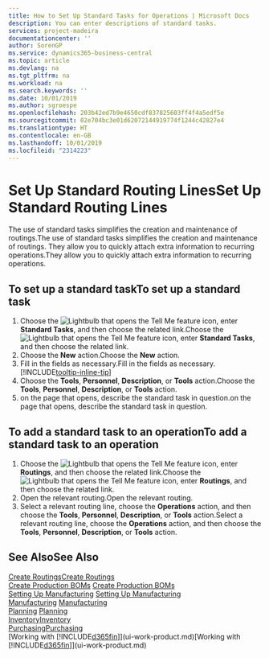 ```yaml
---
title: How to Set Up Standard Tasks for Operations | Microsoft Docs
description: You can enter descriptions of standard tasks.
services: project-madeira
documentationcenter: ''
author: SorenGP
ms.service: dynamics365-business-central
ms.topic: article
ms.devlang: na
ms.tgt_pltfrm: na
ms.workload: na
ms.search.keywords: ''
ms.date: 10/01/2019
ms.author: sgroespe
ms.openlocfilehash: 203b42ed7b9e4650cdf837825603ff4f4a5edf5e
ms.sourcegitcommit: 02e704bc3e01d62072144919774f1244c42827e4
ms.translationtype: HT
ms.contentlocale: en-GB
ms.lasthandoff: 10/01/2019
ms.locfileid: "2314223"
---
```

# <a name="set-up-standard-routing-lines"></a><span data-ttu-id="4c9f9-103">Set Up Standard Routing Lines</span><span class="sxs-lookup"><span data-stu-id="4c9f9-103">Set Up Standard Routing Lines</span></span>
<span data-ttu-id="4c9f9-104">The use of standard tasks simplifies the creation and maintenance of routings.</span><span class="sxs-lookup"><span data-stu-id="4c9f9-104">The use of standard tasks simplifies the creation and maintenance of routings.</span></span> <span data-ttu-id="4c9f9-105">They allow you to quickly attach extra information to recurring operations.</span><span class="sxs-lookup"><span data-stu-id="4c9f9-105">They allow you to quickly attach extra information to recurring operations.</span></span>

## <a name="to-set-up-a-standard-task"></a><span data-ttu-id="4c9f9-106">To set up a standard task</span><span class="sxs-lookup"><span data-stu-id="4c9f9-106">To set up a standard task</span></span>
1. <span data-ttu-id="4c9f9-107">Choose the ![Lightbulb that opens the Tell Me feature](media/ui-search/search_small.png "Tell me what you want to do") icon, enter **Standard Tasks**, and then choose the related link.</span><span class="sxs-lookup"><span data-stu-id="4c9f9-107">Choose the ![Lightbulb that opens the Tell Me feature](media/ui-search/search_small.png "Tell me what you want to do") icon, enter **Standard Tasks**, and then choose the related link.</span></span>
2. <span data-ttu-id="4c9f9-108">Choose the **New** action.</span><span class="sxs-lookup"><span data-stu-id="4c9f9-108">Choose the **New** action.</span></span>
3. <span data-ttu-id="4c9f9-109">Fill in the fields as necessary.</span><span class="sxs-lookup"><span data-stu-id="4c9f9-109">Fill in the fields as necessary.</span></span> [!INCLUDE[tooltip-inline-tip](includes/tooltip-inline-tip_md.md)]
4. <span data-ttu-id="4c9f9-110">Choose the **Tools**, **Personnel**, **Description**, or **Tools** action.</span><span class="sxs-lookup"><span data-stu-id="4c9f9-110">Choose the **Tools**, **Personnel**, **Description**, or **Tools** action.</span></span>
5. <span data-ttu-id="4c9f9-111">on the page that opens, describe the standard task in question.</span><span class="sxs-lookup"><span data-stu-id="4c9f9-111">on the page that opens, describe the standard task in question.</span></span>

## <a name="to-add-a-standard-task-to-an-operation"></a><span data-ttu-id="4c9f9-112">To add a standard task to an operation</span><span class="sxs-lookup"><span data-stu-id="4c9f9-112">To add a standard task to an operation</span></span>
1. <span data-ttu-id="4c9f9-113">Choose the ![Lightbulb that opens the Tell Me feature](media/ui-search/search_small.png "Tell me what you want to do") icon, enter **Routings**, and then choose the related link.</span><span class="sxs-lookup"><span data-stu-id="4c9f9-113">Choose the ![Lightbulb that opens the Tell Me feature](media/ui-search/search_small.png "Tell me what you want to do") icon, enter **Routings**, and then choose the related link.</span></span>
2. <span data-ttu-id="4c9f9-114">Open the relevant routing.</span><span class="sxs-lookup"><span data-stu-id="4c9f9-114">Open the relevant routing.</span></span>
3. <span data-ttu-id="4c9f9-115">Select a relevant routing line, choose the **Operations** action, and then choose the **Tools**, **Personnel**, **Description**, or **Tools** action.</span><span class="sxs-lookup"><span data-stu-id="4c9f9-115">Select a relevant routing line, choose the **Operations** action, and then choose the **Tools**, **Personnel**, **Description**, or **Tools** action.</span></span>

## <a name="see-also"></a><span data-ttu-id="4c9f9-116">See Also</span><span class="sxs-lookup"><span data-stu-id="4c9f9-116">See Also</span></span>  
[<span data-ttu-id="4c9f9-117">Create Routings</span><span class="sxs-lookup"><span data-stu-id="4c9f9-117">Create Routings</span></span>](production-how-to-create-routings.md)  
<span data-ttu-id="4c9f9-118">[Create Production BOMs](production-how-to-create-production-boms.md)   </span><span class="sxs-lookup"><span data-stu-id="4c9f9-118">[Create Production BOMs](production-how-to-create-production-boms.md)   </span></span>  
<span data-ttu-id="4c9f9-119">[Setting Up Manufacturing](production-configure-production-processes.md) </span><span class="sxs-lookup"><span data-stu-id="4c9f9-119">[Setting Up Manufacturing](production-configure-production-processes.md) </span></span>  
<span data-ttu-id="4c9f9-120">[Manufacturing](production-manage-manufacturing.md)  </span><span class="sxs-lookup"><span data-stu-id="4c9f9-120">[Manufacturing](production-manage-manufacturing.md)  </span></span>  
<span data-ttu-id="4c9f9-121">[Planning](production-planning.md) </span><span class="sxs-lookup"><span data-stu-id="4c9f9-121">[Planning](production-planning.md) </span></span>  
[<span data-ttu-id="4c9f9-122">Inventory</span><span class="sxs-lookup"><span data-stu-id="4c9f9-122">Inventory</span></span>](inventory-manage-inventory.md)  
[<span data-ttu-id="4c9f9-123">Purchasing</span><span class="sxs-lookup"><span data-stu-id="4c9f9-123">Purchasing</span></span>](purchasing-manage-purchasing.md)  
<span data-ttu-id="4c9f9-124">[Working with [!INCLUDE[d365fin](includes/d365fin_md.md)]](ui-work-product.md)</span><span class="sxs-lookup"><span data-stu-id="4c9f9-124">[Working with [!INCLUDE[d365fin](includes/d365fin_md.md)]](ui-work-product.md)</span></span>  
